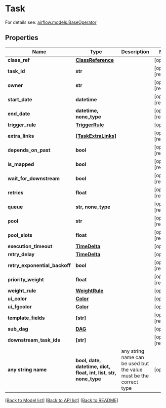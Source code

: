 <!--
 Licensed to the Apache Software Foundation (ASF) under one
 or more contributor license agreements.  See the NOTICE file
 distributed with this work for additional information
 regarding copyright ownership.  The ASF licenses this file
 to you under the Apache License, Version 2.0 (the
 "License"); you may not use this file except in compliance
 with the License.  You may obtain a copy of the License at

   http://www.apache.org/licenses/LICENSE-2.0

 Unless required by applicable law or agreed to in writing,
 software distributed under the License is distributed on an
 "AS IS" BASIS, WITHOUT WARRANTIES OR CONDITIONS OF ANY
 KIND, either express or implied.  See the License for the
 specific language governing permissions and limitations
 under the License.
 -->

# Task

For details see: [airflow.models.BaseOperator](https://airflow.apache.org/docs/apache-airflow/stable/_api/airflow/models/index.html#airflow.models.BaseOperator) 

## Properties
Name | Type | Description | Notes
------------ | ------------- | ------------- | -------------
**class_ref** | [**ClassReference**](ClassReference.md) |  | [optional] 
**task_id** | **str** |  | [optional] [readonly] 
**owner** | **str** |  | [optional] [readonly] 
**start_date** | **datetime** |  | [optional] [readonly] 
**end_date** | **datetime, none_type** |  | [optional] [readonly] 
**trigger_rule** | [**TriggerRule**](TriggerRule.md) |  | [optional] 
**extra_links** | [**[TaskExtraLinks]**](TaskExtraLinks.md) |  | [optional] [readonly] 
**depends_on_past** | **bool** |  | [optional] [readonly] 
**is_mapped** | **bool** |  | [optional] [readonly] 
**wait_for_downstream** | **bool** |  | [optional] [readonly] 
**retries** | **float** |  | [optional] [readonly] 
**queue** | **str, none_type** |  | [optional] [readonly] 
**pool** | **str** |  | [optional] [readonly] 
**pool_slots** | **float** |  | [optional] [readonly] 
**execution_timeout** | [**TimeDelta**](TimeDelta.md) |  | [optional] 
**retry_delay** | [**TimeDelta**](TimeDelta.md) |  | [optional] 
**retry_exponential_backoff** | **bool** |  | [optional] [readonly] 
**priority_weight** | **float** |  | [optional] [readonly] 
**weight_rule** | [**WeightRule**](WeightRule.md) |  | [optional] 
**ui_color** | [**Color**](Color.md) |  | [optional] 
**ui_fgcolor** | [**Color**](Color.md) |  | [optional] 
**template_fields** | **[str]** |  | [optional] [readonly] 
**sub_dag** | [**DAG**](DAG.md) |  | [optional] 
**downstream_task_ids** | **[str]** |  | [optional] [readonly] 
**any string name** | **bool, date, datetime, dict, float, int, list, str, none_type** | any string name can be used but the value must be the correct type | [optional]

[[Back to Model list]](../README.md#documentation-for-models) [[Back to API list]](../README.md#documentation-for-api-endpoints) [[Back to README]](../README.md)


